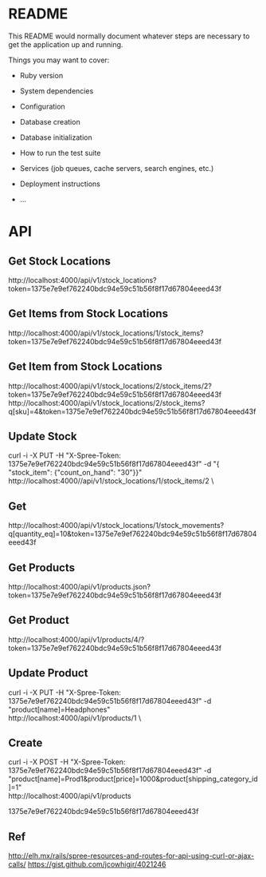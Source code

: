 # README

This README would normally document whatever steps are necessary to get the
application up and running.

Things you may want to cover:

* Ruby version

* System dependencies

* Configuration

* Database creation

* Database initialization

* How to run the test suite

* Services (job queues, cache servers, search engines, etc.)

* Deployment instructions

* ...


# API

## Get Stock Locations
http://localhost:4000/api/v1/stock_locations?token=1375e7e9ef762240bdc94e59c51b56f8f17d67804eeed43f

## Get Items from Stock Locations
http://localhost:4000/api/v1/stock_locations/1/stock_items?token=1375e7e9ef762240bdc94e59c51b56f8f17d67804eeed43f

## Get Item from Stock Locations
http://localhost:4000/api/v1/stock_locations/2/stock_items/2?token=1375e7e9ef762240bdc94e59c51b56f8f17d67804eeed43f
http://localhost:4000/api/v1/stock_locations/2/stock_items?q[sku]=4&token=1375e7e9ef762240bdc94e59c51b56f8f17d67804eeed43f

## Update Stock
curl -i -X PUT -H "X-Spree-Token: 1375e7e9ef762240bdc94e59c51b56f8f17d67804eeed43f" -d "{ "stock_item": {"count_on_hand": "30"}}" \
http://localhost:4000//api/v1/stock_locations/1/stock_items/2 \



## Get
http://localhost:4000/api/v1/stock_locations/1/stock_movements?q[quantity_eq]=10&token=1375e7e9ef762240bdc94e59c51b56f8f17d67804eeed43f

## Get Products
http://localhost:4000/api/v1/products.json?token=1375e7e9ef762240bdc94e59c51b56f8f17d67804eeed43f

## Get Product
http://localhost:4000/api/v1/products/4/?token=1375e7e9ef762240bdc94e59c51b56f8f17d67804eeed43f

## Update Product
curl -i -X PUT -H "X-Spree-Token: 1375e7e9ef762240bdc94e59c51b56f8f17d67804eeed43f" -d "product[name]=Headphones" \
http://localhost:4000/api/v1/products/1 \
    
## Create 
curl -i -X POST -H "X-Spree-Token: 1375e7e9ef762240bdc94e59c51b56f8f17d67804eeed43f" -d "product[name]=Prod1&product[price]=1000&product[shipping_category_id]=1" \
http://localhost:4000/api/v1/products

1375e7e9ef762240bdc94e59c51b56f8f17d67804eeed43f
    
## Ref
http://elh.mx/rails/spree-resources-and-routes-for-api-using-curl-or-ajax-calls/
https://gist.github.com/jcowhigjr/4021246

    
